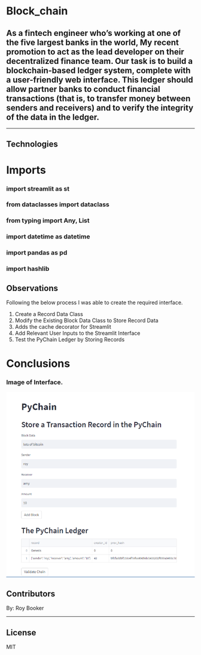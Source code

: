 # Block_chain


## As a fintech engineer who’s working at one of the five largest banks in the world, My recent promotion to act as the lead developer on their decentralized finance team. Our task is to build a blockchain-based ledger system, complete with a user-friendly web interface. This ledger should allow partner banks to conduct financial transactions (that is, to transfer money between senders and receivers) and to verify the integrity of the data in the ledger. ##


--------

## Technologies

# Imports
### import streamlit as st ###
### from dataclasses import dataclass ###
### from typing import Any, List ###
### import datetime as datetime ###
### import pandas as pd ###
### import hashlib ###


## Observations
Following the below process I was able to create the required interface. 
1. Create a Record Data Class
2. Modify the Existing Block Data Class to Store Record Data
3. Adds the cache decorator for Streamlit
4. Add Relevant User Inputs to the Streamlit Interface
5. Test the PyChain Ledger by Storing Records


# Conclusions
### Image of Interface. ###
![Streamlit_interface](images/Block_chain_ledger.png)

## Contributors

By: Roy Booker

---

## License

MIT
